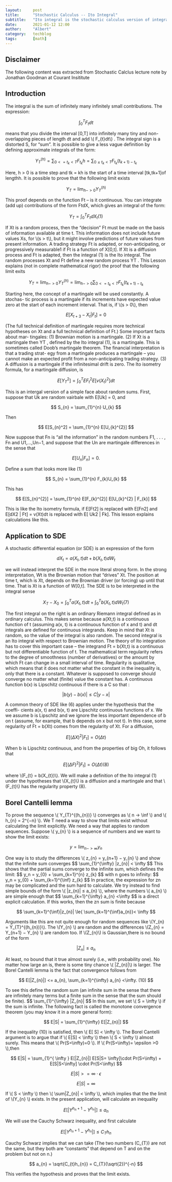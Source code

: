 ```yaml
---
layout:     post
title:      "Stochastic Calculus -- Ito Integral"
subtitle:   "Ito integral is the stochastic calculus version of integration of ordinary calculus"
date:       2021-01-12 12:00
author:     "Albert"
category:   techblog
tags:       [math]
---
```


<html>
<head>
  <meta charset="utf-8">
  <meta name="viewport" content="width=device-width">
  <title>MathJax example</title>
  <script src="https://polyfill.io/v3/polyfill.min.js?features=es6"></script>
  <script id="MathJax-script" async
          src="https://cdn.jsdelivr.net/npm/mathjax@3/es5/tex-mml-chtml.js">
  </script>
</head>
<body>
  
</body>
</html>

<h2 class="section-heading">Disclaimer </h2>

The following content was extracted from Stochastic Calclus lecture note by Jonathan Goodman at Courant Insititute 

<h2 class="section-heading">Introduction</h2>

The integral is the sum of infinitely many infinitely small contributions.
The expression:

$$
\int_{0}^{T}  F_{t} dt
$$

<html>
  <body>
means that you divide the interval [0,T] into infinitely many tiny and non- overlapping pieces of length dt and add \( F_{t}dt\) . The integral sign is a distorted S, for “sum”. It is possible to give a less vague definition by defining approximate integrals of the form:
  </body>
</html>

$$
Y_T^{(h)} = \sum_{0 <= t_{k} < T} F_{t_{k}} h = \sum_{0 \le{ t_{k}} \lt{T}} F_{t_{k}}(t_{k+1) - t_{k}} 
$$

<html>
<body>
Here, h > 0 is a time step and tk = kh is the start of a time interval [tk,tk+1]of lengthh. It is possible to prove that the following limit exists
</body>
</html>

$$
Y_{T}= \lim_{h->0}Y_T^{(h)}  
$$

<html>
<body>
This proof depends on the function Ft – is it continuous.
You can integrate (add up) contributions of the form FtdX, which gives an integral of the form:
</body>
</html>  

  
$$
  Y_{T}= \int_{0}^{T}  F_{t} dX_{t}            (1)
$$


<html>
<body>
If Xt is a random process, then the “decision” Ft must be made on the basis of information available at time t. This information does not include future values Xs, for \(s > t\), but it might involve predictions of future values from present information. A trading strategy Ft is adapted, or non-anticipating, or progressively measurable1 if Ft is a function of X[0,t].
 </body>
</html>  

<html>
<body>
If Xt is a diffusion process and Ft is adapted, then the integral (1) is the Ito integral. The random processes Xt and Ft define a new random process YT . This Lesson explains (not in complete mathematical rigor) the proof that the following limit exits
  </body>
</html>  
  

$$
Y_{T}= \lim_{h->0}Y_T^{(h)}  = \lim_{h->0} \sum_{0 <= t_{k} \lt T} F_{t_{k}}(t_{k+1) - t_{k}}
$$

<html>
<body>
Starting here, the concept of a martingale will be used constantly. A stochas- tic process is a martingale if its increments have expected value zero at the start of each increment interval. That is, if \(s > 0\), then
</body>
</html>  
  
$$
  E[X_{t+3} - X_{t} | F_{t}] = 0
$$

<html>
<body>
(The full technical definition of martingale requires more technical hypotheses on Xt and a full technical definition of Ft.) Some important facts about mar- tingales: (1) Brownian motion is a martingale. (2) If Xt is a martingale then YT , defined by the Ito integral (1), is a martingale. This is sometimes called Doob’s martingale theorem. The financial interpretation is that a trading strat- egy from a martingale produces a martingale – you cannot make an expected profit from a non-anticipating trading strategy. (3) A diffusion is a martingale if the infinitesimal drift is zero.
</body>
</html>  


<html>
<body>
The Ito isometry formula, for a martingale diffusion, is
</body>
</html>  

$$
   E[Y_{T}^2] = \int_{0}^{T} E{F_{t}^{2}} E[v(X_{t})^{2}]dt
$$

<html>
<body>
This is an intergal version of a simple face about random sums. First, suppose that Uk are random vairbale with E[Uk] = 0, and 
</body>
</html>  

$$
  S_{n} = \sum_{1}^{n} U_{k}
$$

<html>
<body>
Then  
</body>
</html>  

$$
  E[S_{n}^2] = \sum_{1}^{n} E[U_{k}^{2}]
$$


<html>
<body>
Now suppose that Fn is “all the information” in the random numbers F1, . . . , Fn and U1,...,Un−1, and suppose that the Un are martingale differences in the sense that
</body>
</html>  


$$
  E[U_{n}|F_{n}]=0.
$$

<html>
<body>
Define a sum that looks more like (1)
</body>
</html>  


$$
  S_{n} = \sum_{1}^{n} F_{k}U_{k}
$$

<html>
<body>
This has 
</body>
</html>  


$$
  E[S_{n}^{2}] = \sum_{1}^{n} E[F_{k}^{2}] E[U_{k}^{2} | F_{k}]
$$


<html>
<body>
This is like the Ito isometry formula, if E[Ft2] is replaced with E[Fn2] and E[dX2 | Ft] = v(Xt)dt is replaced with E[ Uk2 | Fk]. This lesson explains calculations like this.
</body>
</html>  


<h2 class="section-heading">Application to SDE</h2>

<html>
<body>
A stochastic differential equation (or SDE) is an expression of the form 
</body>
</html>

$$
    dX_{t} = a(X_{t}, t)dt + b(X_{t}, t)dW_{t}
$$

<html>
<body>
we will instead interpret the SDE in the more literal strong form. In the strong interpretation, Wt is the Brownian motion that “drives” Xt. The position at time t, which is Xt, depends on the Brownian driver (or forcing) up until that time. That is Xt is a function of W[0,t]. The SDE is to be interpreted in the integral sense
</body>
</html>

$$
    X_{T} - X_{0} = \int_{0}^{T} a(X_{t},t)dt + \int_{0}^{T} b(X_{t},t)dW_{t} (7)
$$

<html>
<body>
The first integral on the right is an ordinary Riemann integral defined as in ordinary calculus. This makes sense because a(Xt,t) is a continuous function of t (assuming a(x, t) is a continuous function of x and t) and dt integrals are defined for continuous integrands. Keep in mind that Xt is random, so the value of the integral is also random.
</body>
</html>  

<html>
<body>
The second integral is an Ito integral with respect to Brownian motion. The theory of Ito integration has to cover this important case – the integrand Ft = b(Xt,t) is a continuous but not differentiable function of t. The mathematical term regularity refers to the degree of smoothness (number of derivatives) or the amount by which Ft can change in a small interval of time. Regularity is qualitative, which means that it does not matter what the constant in the inequality is, only that there is a constant. Whatever is supposed to converge should converge no matter what (finite) value the constant has.  
</body>
</html>    

<html>
<body>
  A continuous function b(x) is Lipschitz continuous if there is a C so that :
</body>
</html> 

$$
    |b(y)−b(x)| \le{ C|y−x|} 
$$

<html>
<body>
A common theory of SDE like (6) applies under the hypothesis that the coeffi- cients a(x, t) and b(x, t) are Lipschitz continuous functions of x. We we assume b is Lipschitz and we ignore the less important dependence of b on t (assume, for example, that b depends on x but not t). In this case, some regularity of Ft = b(Xt) comes from the regularity of Xt. For a diffusion, 
</body>
</html>

$$
   E[(\Delta X)^2 |F_{t}] = O(\Delta t)
$$

<html>
<body>
  When b is Lipschitz continuous, and from the properties of big Oh, it follows that
</body>
</html>
 
$$
   E[(\Delta F)^2 |F_{t}] = O(\Delta t)         (8)
$$

<html>
<body>
where \(F_{t} = b(X_{t})\). We will make a definition of the Ito integral (1) under the hypotheses that \(X_{t}\) is a diffusion and a martingale and that \(F_{t}\) has the regularity property (8).
</body>
</html>

<h2 class="section-heading">Borel Cantelli lemma </h2>

<html>
<body>
To prove the sequence \( Y_{T}^{(h_{n})} \) converges as \( n -> \inf \) and \( h_{n} = 2^{−n} \). We T need a way to show that limits exist without calculating the limit explicitly. We need a way that applies to random sequences.
</body>
</html>
  
<html>
<body>
  Suppose \( y_{n} \) is a sequence of numbers and we want to show the limit exists: 
</body>
</html>

$$
 y = \lim_{n-> \infty} y_{n}
$$

<html>
<body>
 One way is to study the differences \( z_{n} = y_{n+1} − y_{n} \) and show that the infinite
sum converges
</body>
</html>
$$
\sum_{1}^{\infty} |z_{n}| < \infty
$$
<html>
<body>
This shows that the partial sums converge to the infinite sum, which defines the limit:
</body>
</html>
$$
y_n = y_{0} + \sum_{k=1}^{n} z_{k} 
$$
<html>
<body>
with n goes to infinity:
</body>
</html>
$$
y_n = y_{0} + \sum_{k=1}^{\inf} z_{k} 
$$
<html>
<body>
In practice, the expression for zn may be complicated and the sum hard to calculate. We try instead to find simple bounds of the form \( |z_{n}| ≤ a_{n} \), where the numbers \( a_{n} \) are simple enough that
</body>
</html>
$$
\sum_{k=1}^{\infty} a_{n} <\infty
$$
<html>
<body>
is a direct explicit calculation. If this works, then the zn sum is finite because
</body>
</html>

$$
\sum_{k=1}^{\inf}|z_{n}| \le{ \sum_{k=1}^{\inf}a_{n}}< \infty
$$

<html>
<body>
Arguments like this are not quite enough for random sequences like \(Y_{n} = Y_{T}^{(h_{n})}\). The \(Y_{n} \) are random and the differences \(Z_{n} = Y_{n+1} − Y_{n} \) are random too. If \(Z_{n}\) is Gaussian,there is no bound of the form
</body>
</html>

$$
|Z_{n}| \le{a_{n}}
$$

<html>
<body>
At least, no bound that it true almost surely (i.e., with probability one). No matter how large an is, there is some tiny chance \( |Z_{n}|\) is larger.
</body>
</html>

<html>
<body>
The Borel Cantelli lemma is the fact that convergence follows from
</body>
</html>

$$
E[|Z_{n}|] <= a_{n}, \sum_{k=1}^{\infty} a_{n} <\infty.  (10)
$$

<html>
<body>
To see this define the random sum  (an infinite sum in the sense that there are infinitely many terms but a finite sum in the sense that the sum should be finite).
</body>
</html>
$$
 \sum_{1}^{\infty} |Z_{n}|
$$

<html>
<body>
In this sum, we set \( S = \infty \) if the sum is infinite. The following fact is called the monotone convergence theorem (you may know it in a more general form):
</body>
</html>

$$
 E|S| = \sum_{1}^{\infty} E[|Z_{n}|]
$$

<html>
<body>
If the inequality (10) is satisfied, then \( E[ S] < \infty \).
</body>
</html>

<html>
<body>
  The Borel Cantelli argument is to argue that if \( E[S] < \infty \) then \( S < \infty \) almost surely. This means that \( Pr(S=\infty)=0 \). If \( Pr(S=\infty)= \epsilon >0 \),then
</body>
</html>

$$
 E|S| = \sum_{1}^{ \infty } E[|Z_{n}|] E[S|S= \infty]\cdot Pr(S=\infty) + E[S|S<\infty] \cdot Pr(S<\infty)
$$

$$
 E|S| >= \infty \cdot \epsilon
$$

$$
 E|S| = \infty 
$$

<html>
<body>
 If \( S < \infty \) then \( \sum|Z_{n}| < \infty \), which implies that the the limit of \(Y_{n} \) exists.
</body>
</html>

<html>
<body>
In the present application, will calculate an inequality
</body>
</html>

$$
 E[|Y^{h_{n} + 1} - Y^{h_{n}}|] \le {a_{n}}
$$

<html>
<body>
We will use the Cauchy Schwarz inequality, and first calculate
</body>
</html>

$$
 E[|Y^{h_{n} + 1} - Y^{h_{n}}|] \le{ C_{T}h_{n}}
$$

<html>
  <body>
    
Cauchy Schwarz implies that we can take (The two numbers \(C_{T}\) are not the same, but they both are “constants” that depend on T and on the problem but
not on n.)

  </body>
</html>

$$
a_{n} = \sqrt{C_{t}h_{n}} = C_{T}(\sqrt{2})^{-n}
$$

<html>
<body>
This verifies the hypothesis  and proves that the limit exists.

</body>
</html>


